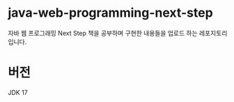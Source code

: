 # java-web-programming-next-step
자바 웹 프로그래밍 Next Step 책을 공부하며 구현한 내용들을 업로드 하는 레포지토리입니다.

# 버전
JDK 17
